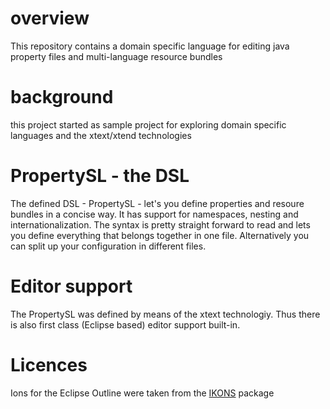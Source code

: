 # overview

This repository contains a domain specific language for editing java property files and multi-language resource bundles

# background

this project started as sample project for exploring domain specific languages and the xtext/xtend technologies

# PropertySL - the DSL

The defined DSL - PropertySL - let's you define properties and resoure bundles in a concise way. It has support for namespaces, nesting and internationalization. The syntax is pretty straight forward to read and lets you define everything that belongs together in one file. Alternatively you can split up your configuration in different files.

# Editor support

The PropertySL was defined by means of the xtext technologiy. Thus there is also first class (Eclipse based) editor support built-in.

# Licences

Ions for the Eclipse Outline were taken from the [IKONS](http://ikons.piotrkwiatkowski.co.uk/ "IKONS") package